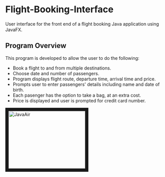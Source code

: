 # Flight-Booking-Interface
 User interface for the front end of a ﬂight booking Java application using JavaFX.

## Program Overview  
This program is developed to allow the user to do the following:
 - Book a flight to and from multiple destinations.
 - Choose date and number of passengers.
 - Program displays flight route, departure time, arrival time and price.
 - Prompts user to enter passengers' details including name and date of birth.
 - Each pasenger has the option to take a bag, at an extra cost.
 - Price is displayed and user is prompted for credit card number.
 
 
 <a href="http://www.youtube.com/watch?feature=player_embedded&v=1W4tN124_Tc
" target="_blank"><img src="http://img.youtube.com/vi/1W4tN124_Tc/0.jpg" 
alt="JavaAir" width="240" height="180" border="10" /></a>
